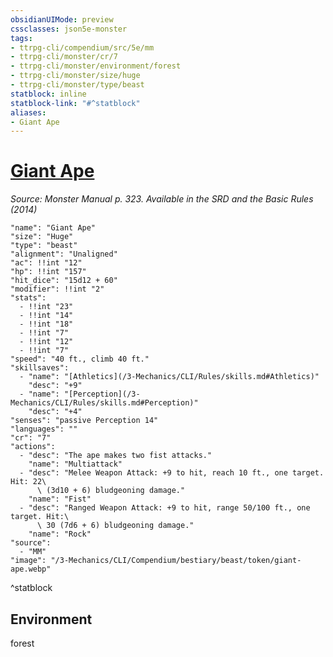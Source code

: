```yaml
---
obsidianUIMode: preview
cssclasses: json5e-monster
tags:
- ttrpg-cli/compendium/src/5e/mm
- ttrpg-cli/monster/cr/7
- ttrpg-cli/monster/environment/forest
- ttrpg-cli/monster/size/huge
- ttrpg-cli/monster/type/beast
statblock: inline
statblock-link: "#^statblock"
aliases:
- Giant Ape
---
```

# [Giant Ape](3-Mechanics\CLI\Compendium\bestiary\beast/giant-ape.md)
*Source: Monster Manual p. 323. Available in the <span title='Systems Reference Document (5.1)'>SRD</span> and the Basic Rules (2014)*  

```statblock
"name": "Giant Ape"
"size": "Huge"
"type": "beast"
"alignment": "Unaligned"
"ac": !!int "12"
"hp": !!int "157"
"hit_dice": "15d12 + 60"
"modifier": !!int "2"
"stats":
  - !!int "23"
  - !!int "14"
  - !!int "18"
  - !!int "7"
  - !!int "12"
  - !!int "7"
"speed": "40 ft., climb 40 ft."
"skillsaves":
  - "name": "[Athletics](/3-Mechanics/CLI/Rules/skills.md#Athletics)"
    "desc": "+9"
  - "name": "[Perception](/3-Mechanics/CLI/Rules/skills.md#Perception)"
    "desc": "+4"
"senses": "passive Perception 14"
"languages": ""
"cr": "7"
"actions":
  - "desc": "The ape makes two fist attacks."
    "name": "Multiattack"
  - "desc": "Melee Weapon Attack: +9 to hit, reach 10 ft., one target. Hit: 22\
      \ (3d10 + 6) bludgeoning damage."
    "name": "Fist"
  - "desc": "Ranged Weapon Attack: +9 to hit, range 50/100 ft., one target. Hit:\
      \ 30 (7d6 + 6) bludgeoning damage."
    "name": "Rock"
"source":
  - "MM"
"image": "/3-Mechanics/CLI/Compendium/bestiary/beast/token/giant-ape.webp"
```
^statblock

## Environment

forest